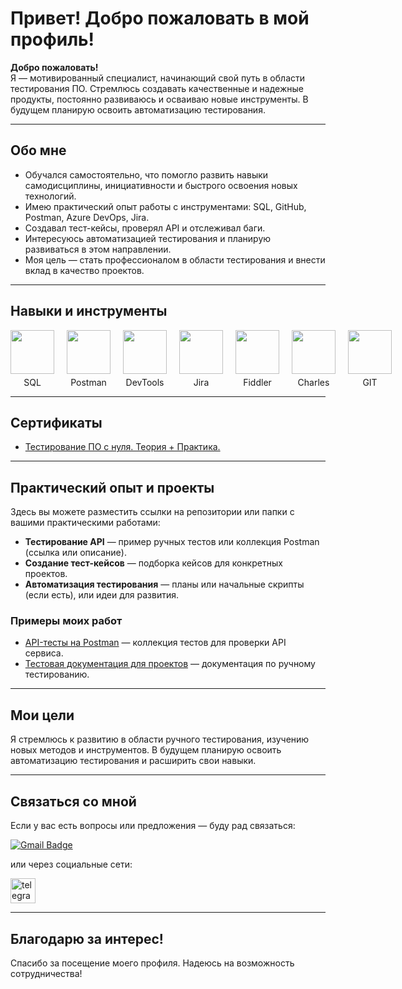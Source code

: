 # Привет! Добро пожаловать в мой профиль!

**Добро пожаловать!**  
Я — мотивированный специалист, начинающий свой путь в области тестирования ПО. Стремлюсь создавать качественные и надежные продукты, постоянно развиваюсь и осваиваю новые инструменты. В будущем планирую освоить автоматизацию тестирования.

---

## Обо мне

- Обучался самостоятельно, что помогло развить навыки самодисциплины, инициативности и быстрого освоения новых технологий.  
- Имею практический опыт работы с инструментами: SQL, GitHub, Postman, Azure DevOps, Jira.  
- Создавал тест-кейсы, проверял API и отслеживал баги.  
- Интересуюсь автоматизацией тестирования и планирую развиваться в этом направлении.  
- Моя цель — стать профессионалом в области тестирования и внести вклад в качество проектов.

---

## Навыки и инструменты

<div style="display: flex; gap: 20px; align-items: center; white-space: nowrap;">
  <div style="display: flex; flex-direction: column; align-items: center;">
    <img src="https://img.shields.io/badge/-SQL-ffffff?style=for-the-badge&logo=mysql&logoColor=4479A1" width="70" height="70" />
    <span style="margin-top: 5px; font-size: 14px;">SQL</span>
  </div>
  <div style="display: flex; flex-direction: column; align-items: center;">
    <img src="https://img.shields.io/badge/-Postman-ffffff?style=for-the-badge&logo=postman&logoColor=FF6C37" width="70" height="70" />
    <span style="margin-top: 5px; font-size: 14px;">Postman</span>
  </div>
  <div style="display: flex; flex-direction: column; align-items: center;">
    <img src="https://img.shields.io/badge/-DevTools-ffffff?style=for-the-badge&logo=googlechrome&logoColor=4285F4" width="70" height="70" />
    <span style="margin-top: 5px; font-size: 14px;">DevTools</span>
  </div>
  <div style="display: flex; flex-direction: column; align-items: center;">
    <img src="https://img.shields.io/badge/-Jira-ffffff?style=for-the-badge&logo=jira&logoColor=0052CC" width="70" height="70" />
    <span style="margin-top: 5px; font-size: 14px;">Jira</span>
  </div>
  <div style="display: flex; flex-direction: column; align-items: center;">
    <img src="https://img.shields.io/badge/-Fiddler-ffffff?style=for-the-badge&logo=fiddler&logoColor=FF6600" width="70" height="70" />
    <span style="margin-top: 5px; font-size: 14px;">Fiddler</span>
  </div>
  <div style="display: flex; flex-direction: column; align-items: center;">
    <img src="https://img.shields.io/badge/-Charles%20Proxy-ffffff?style=for-the-badge" width="70" height="70" />
    <span style="margin-top: 5px; font-size: 14px;">Charles</span>
  </div>
  <div style="display: flex; flex-direction: column; align-items: center;">
    <img src="https://img.shields.io/badge/-GIT-ffffff?style=for-the-badge&logo=git&logoColor=F05032" width="70" height="70" />
    <span style="margin-top: 5px; font-size: 14px;">GIT</span>
  </div>
</div>

---

## Сертификаты

- [Тестирование ПО с нуля. Теория + Практика.](https://stepik.org/cert/2836210)

---

## Практический опыт и проекты

Здесь вы можете разместить ссылки на репозитории или папки с вашими практическими работами:

- **Тестирование API** — пример ручных тестов или коллекция Postman (ссылка или описание).  
- **Создание тест-кейсов** — подборка кейсов для конкретных проектов.  
- **Автоматизация тестирования** — планы или начальные скрипты (если есть), или идеи для развития.

### Примеры моих работ

- [API-тесты на Postman](https://github.com/C3U3/C3U3/tree/5fee5421903f6f40460fb14ae93814f05ff2083e/API_Postman) — коллекция тестов для проверки API сервиса.  
- [Тестовая документация для проектов](https://github.com/C3U3/C3U3/tree/66b363a87a9c9c9a46d3d5dd6b7195517b1cd3c8/TestDocs) — документация по ручному тестированию.

---

## Мои цели

Я стремлюсь к развитию в области ручного тестирования, изучению новых методов и инструментов. В будущем планирую освоить автоматизацию тестирования и расширить свои навыки.

---

## Связаться со мной

Если у вас есть вопросы или предложения — буду рад связаться:

[![Gmail Badge](https://img.shields.io/badge/-Gmail-red?style=flat&logo=Gmail&logoColor=white)](mailto:skymowan@gmail.com)

или через социальные сети:

<div id="badges">
  <a href="https://t.me/C3R_U3D" target="_blank">
    <img src="https://cdn-icons-png.flaticon.com/512/2111/2111646.png" width="40" height="40" alt="telegram" />
  </a>
</div>

---

## Благодарю за интерес!

Спасибо за посещение моего профиля. Надеюсь на возможность сотрудничества!